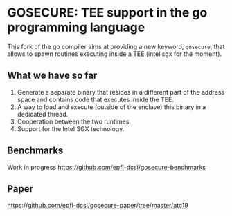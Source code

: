 # GOSECURE: TEE support in the go programming language

This fork of the go compiler aims at providing a new keyword, `gosecure`, that allows to spawn routines executing inside a TEE (intel sgx for the moment). 

## What we have so far

1. Generate a separate binary that resides in a different part of the address space and contains code that executes inside the TEE.
2. A way to load and execute (outside of the enclave) this binary in a dedicated thread.
3. Cooperation between the two runtimes.
4. Support for the Intel SGX technology.

## Benchmarks

Work in progress
https://github.com/epfl-dcsl/gosecure-benchmarks

## Paper

https://github.com/epfl-dcsl/gosecure-paper/tree/master/atc19

